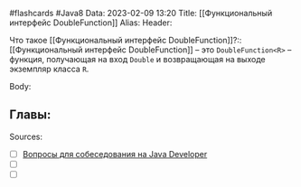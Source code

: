 #flashcards #Java8 
Data: 2023-02-09 13:20
Title: [[Функциональный интерфейс DoubleFunction]]
Alias:
Header:

Что такое [[Функциональный интерфейс DoubleFunction]]?::[[Функциональный интерфейс DoubleFunction]] – это `DoubleFunction<R>` – функция, получающая на вход `Double` и возвращающая на выходе экземпляр класса `R`.
<!--SR:!2023-11-03,10,510-->



Body:





Главы:
- 


Sources:
- [ ] [Вопросы для собеседования на Java Developer](https://github.com/enhorse/java-interview/blob/master/README.md#%D0%9E%D0%9E%D0%9F)
- [ ] []()
- [ ] []()
